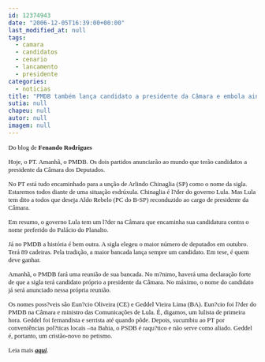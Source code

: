 ```yaml
---
id: 12374943
date: "2006-12-05T16:39:00+00:00"
last_modified_at: null
tags:
  - camara
  - candidatos
  - cenario
  - lancamento
  - presidente
categories:
  - noticias
title: "PMDB também lança candidato a presidente da Câmara e embola ainda mais o cenário"
sutia: null
chapeu: null
autor: null
imagem: null
---
```

<p><FONT size=2></p>
<p><P><FONT face=Verdana>Do blog de <B>Fenando Rodrigues</P></B></FONT></p>
<p><P><FONT face=Verdana>Hoje, o PT. Amanhã, o PMDB. Os dois partidos anunciarão ao mundo que terão candidatos a presidente da Câmara dos Deputados.</FONT></P></p>
<p><P><FONT face=Verdana>No PT está tudo encaminhado para a unção de Arlindo Chinaglia (SP) como o nome da sigla. Estaremos todos diante de uma situação esdrúxula. Chinaglia é l?der do governo Lula. Mas Lula tem dito a todos que deseja Aldo Rebelo (PC do B-SP) reconduzido ao cargo de presidente da Câmara.</FONT></P></p>
<p><P><FONT face=Verdana>Em resumo, o governo Lula tem um l?der na Câmara que encaminha sua candidatura contra o nome preferido do Palácio do Planalto.</FONT></P></p>
<p><P><FONT face=Verdana>Já no PMDB a história é bem outra. A sigla elegeu o maior número de deputados em outubro. Terá 89 cadeiras. Pela tradição, a maior bancada lança sempre um candidato. Em tese, é quem deve ganhar.</FONT></P></p>
<p><P><FONT face=Verdana>Amanhã, o PMDB fará uma reunião de sua bancada. No m?nimo, haverá uma declaração forte de que a sigla terá candidato próprio a presidente da Câmara. No máximo, o nome do candidato já será anunciado nessa própria reunião.</FONT></P></p>
<p><P><FONT face=Verdana>Os nomes poss?veis são Eun?cio Oliveira (CE) e Geddel Vieira Lima (BA). Eun?cio foi l?der do PMDB na Câmara e ministro das Comunicações de Lula. É, digamos, um lulista de primeira hora. Geddel foi fernandista e serrista até quando pôde. Depois, sucumbiu ao PT por conveniências pol?ticas locais –na Bahia, o PSDB é raqu?tico e não serve como aliado. Geddel é, portanto, um cristão-novo no petismo.</FONT></P></p>
<p><P><FONT face=Verdana>Leia mais <A href=\"https://uolpolitica.blog.uol.com.br/index.html\" target=_blank><STRONG><EM>aqui</EM></STRONG></A>. </FONT></P></FONT> </p>
